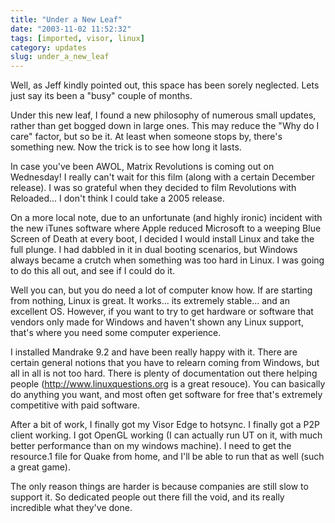 ```yaml
---
title: "Under a New Leaf"
date: "2003-11-02 11:52:32"
tags: [imported, visor, linux]
category: updates
slug: under_a_new_leaf
---
```


Well, as Jeff kindly pointed out, this space has been sorely neglected. Lets just say its been a "busy" couple of months.

Under this new leaf, I found a new philosophy of numerous small updates, rather than get bogged down in large ones. This may reduce the "Why do I care" factor, but so be it. At least when someone stops by, there's something new. Now the trick is to see how long it lasts.

In case you've been AWOL, Matrix Revolutions is coming out on Wednesday! I really can't wait for this film (along with a certain December release). I was so grateful when they decided to film Revolutions with Reloaded... I don't think I could take a 2005 release.

On a more local note, due to an unfortunate (and highly ironic) incident with the new iTunes software where Apple reduced Microsoft to a weeping Blue Screen of Death at every boot, I decided I would install Linux and take the full plunge. I had dabbled in it in dual booting scenarios, but Windows always became a crutch when something was too hard in Linux. I was going to do this all out, and see if I could do it.

Well you can, but you do need a lot of computer know how. If are starting from nothing, Linux is great. It works... its extremely stable... and an excellent OS. However, if you want to try to get hardware or software that vendors only made for Windows and haven't shown any Linux support, that's where you need some computer experience.

I installed Mandrake 9.2 and have been really happy with it. There are certain general notions that you have to relearn coming from Windows, but all in all is not too hard. There is plenty of documentation out there helping people (http://www.linuxquestions.org is a great resouce). You can basically do anything you want, and most often get software for free that's extremely competitive with paid software.

After a bit of work, I finally got my Visor Edge to hotsync. I finally got a P2P client working. I got OpenGL working (I can actually run UT on it, with much better performance than on my windows machine). I need to get the resource.1 file for Quake from home, and I'll be able to run that as well (such a great game).

The only reason things are harder is because companies are still slow to support it. So dedicated people out there fill the void, and its really incredible what they've done.
